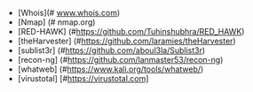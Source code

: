 - [Whois](# www.whois.com)
- [Nmap] (# nmap.org)
- [RED-HAWK] (#https://github.com/Tuhinshubhra/RED_HAWK)
- [theHarvester] (#https://github.com/laramies/theHarvester)
- [sublist3r] (#https://github.com/aboul3la/Sublist3r)
- [recon-ng] (#https://github.com/lanmaster53/recon-ng)
- [whatweb] (#https://www.kali.org/tools/whatweb/)
- [virustotal] [#https://virustotal.com]
